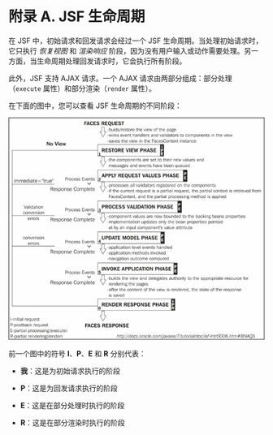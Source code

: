 # 附录 A. JSF 生命周期

在 JSF 中，初始请求和回发请求会经过一个 JSF 生命周期。当处理初始请求时，它只执行 *恢复视图* 和 *渲染响应* 阶段，因为没有用户输入或动作需要处理。另一方面，当生命周期处理回发请求时，它会执行所有阶段。

此外，JSF 支持 AJAX 请求。一个 AJAX 请求由两部分组成：部分处理（`execute` 属性）和部分渲染（`render` 属性）。

在下面的图中，您可以查看 JSF 生命周期的不同阶段：

![JSF 生命周期](img/6466EN_Appendix_01.jpg)

前一个图中的符号 **I**、**P**、**E** 和 **R** 分别代表：

+   **我**：这是为初始请求执行的阶段

+   **P**：这是为回发请求执行的阶段

+   **E**：这是在部分处理时执行的阶段

+   **R**：这是在部分渲染时执行的阶段
